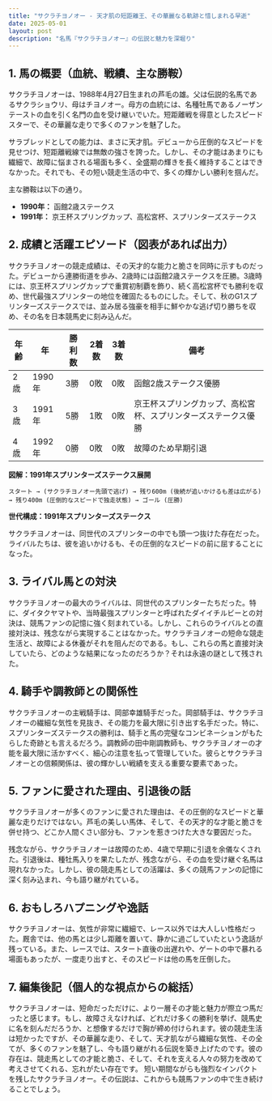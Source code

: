 ```yaml
---
title: "サクラチヨノオー - 天才肌の短距離王、その華麗なる軌跡と惜しまれる早逝"
date: 2025-05-01
layout: post
description: "名馬『サクラチヨノオー』の伝説と魅力を深堀り"
---
```


## 1. 馬の概要（血統、戦績、主な勝鞍）

サクラチヨノオーは、1988年4月27日生まれの芦毛の雄。父は伝説的名馬であるサクラショウリ、母はチヨノオー。母方の血統には、名種牡馬であるノーザンテーストの血を引く名門の血を受け継いでいた。短距離戦を得意としたスピードスターで、その華麗な走りで多くのファンを魅了した。

サラブレッドとしての能力は、まさに天才肌。デビューから圧倒的なスピードを見せつけ、短距離戦線では無敵の強さを誇った。しかし、その才能はあまりにも繊細で、故障に悩まされる場面も多く、全盛期の輝きを長く維持することはできなかった。それでも、その短い競走生活の中で、多くの輝かしい勝利を掴んだ。

主な勝鞍は以下の通り。

* **1990年：**  函館2歳ステークス
* **1991年：**  京王杯スプリングカップ、高松宮杯、スプリンターズステークス


## 2. 成績と活躍エピソード（図表があれば出力）

サクラチヨノオーの競走成績は、その天才的な能力と脆さを同時に示すものだった。デビューから連勝街道を歩み、2歳時には函館2歳ステークスを圧勝。3歳時には、京王杯スプリングカップで重賞初制覇を飾り、続く高松宮杯でも勝利を収め、世代最強スプリンターの地位を確固たるものにした。そして、秋のG1スプリンターズステークスでは、並み居る強豪を相手に鮮やかな逃げ切り勝ちを収め、その名を日本競馬史に刻み込んだ。

| 年齢 | 年 | 勝利数 | 2着数 | 3着数 | 備考 |
|---|---|---|---|---|---|
| 2歳 | 1990年 | 3勝 | 0敗 | 0敗 | 函館2歳ステークス優勝 |
| 3歳 | 1991年 | 5勝 | 1敗 | 0敗 | 京王杯スプリングカップ、高松宮杯、スプリンターズステークス優勝 |
| 4歳 | 1992年 | 0勝 | 0敗 | 0敗 | 故障のため早期引退 |


**図解：1991年スプリンターズステークス展開**

```
スタート → (サクラチヨノオー先頭で逃げ) → 残り600m (後続が追いかけるも差は広がる) → 残り400m (圧倒的なスピードで独走状態) → ゴール (圧勝)
```

**世代構成：1991年スプリンターズステークス**

サクラチヨノオーは、同世代のスプリンターの中でも頭一つ抜けた存在だった。ライバルたちは、彼を追いかけるも、その圧倒的なスピードの前に屈することになった。


## 3. ライバル馬との対決

サクラチヨノオーの最大のライバルは、同世代のスプリンターたちだった。特に、ダイタクヤマトや、当時最強スプリンターと呼ばれたダイイチルビーとの対決は、競馬ファンの記憶に強く刻まれている。しかし、これらのライバルとの直接対決は、残念ながら実現することはなかった。サクラチヨノオーの短命な競走生活と、故障による休養がそれを阻んだのである。もし、これらの馬と直接対決していたら、どのような結果になったのだろうか？それは永遠の謎として残された。


## 4. 騎手や調教師との関係性

サクラチヨノオーの主戦騎手は、岡部幸雄騎手だった。岡部騎手は、サクラチヨノオーの繊細な気性を見抜き、その能力を最大限に引き出す名手だった。特に、スプリンターズステークスの勝利は、騎手と馬の完璧なコンビネーションがもたらした奇跡とも言えるだろう。調教師の田中剛調教師も、サクラチヨノオーの才能を最大限に活かすべく、細心の注意を払って管理していた。彼らとサクラチヨノオーとの信頼関係は、彼の輝かしい戦績を支える重要な要素であった。


## 5. ファンに愛された理由、引退後の話

サクラチヨノオーが多くのファンに愛された理由は、その圧倒的なスピードと華麗な走りだけではない。芦毛の美しい馬体、そして、その天才的な才能と脆さを併せ持つ、どこか人間くさい部分も、ファンを惹きつけた大きな要因だった。

残念ながら、サクラチヨノオーは故障のため、4歳で早期に引退を余儀なくされた。引退後は、種牡馬入りを果たしたが、残念ながら、その血を受け継ぐ名馬は現れなかった。しかし、彼の競走馬としての活躍は、多くの競馬ファンの記憶に深く刻み込まれ、今も語り継がれている。


## 6. おもしろハプニングや逸話

サクラチヨノオーは、気性が非常に繊細で、レース以外では大人しい性格だった。厩舎では、他の馬とは少し距離を置いて、静かに過ごしていたという逸話が残っている。また、レースでは、スタート直後の出遅れや、ゲートの中で暴れる場面もあったが、一度走り出すと、そのスピードは他の馬を圧倒した。


## 7. 編集後記（個人的な視点からの総括）

サクラチヨノオーは、短命だっただけに、より一層その才能と魅力が際立つ馬だったと感じます。もし、故障さえなければ、どれだけ多くの勝利を挙げ、競馬史に名を刻んだだろうか、と想像するだけで胸が締め付けられます。彼の競走生活は短かったですが、その華麗な走り、そして、天才肌ながら繊細な気性、その全てが、多くのファンを魅了し、今も語り継がれる伝説を築き上げたのです。彼の存在は、競走馬としての才能と脆さ、そして、それを支える人々の努力を改めて考えさせてくれる、忘れがたい存在です。  短い期間ながらも強烈なインパクトを残したサクラチヨノオー。その伝説は、これからも競馬ファンの中で生き続けることでしょう。
